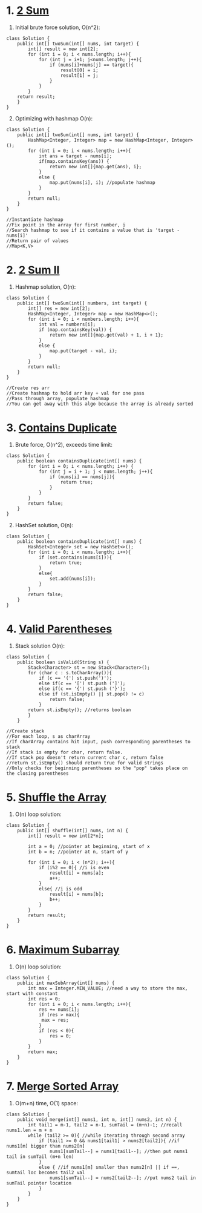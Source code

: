 # 1. [2 Sum](https://leetcode.com/problems/two-sum/)
1. Initial brute force solution, O(n^2):
```
class Solution {
    public int[] twoSum(int[] nums, int target) {
        int[] result = new int[2];
        for (int i = 0; i < nums.length; i++){
            for (int j = i+1; j<nums.length; j++){
                if (nums[i]+nums[j] == target){
                    result[0] = i;
                    result[1] = j;
                }
            }
        }
    return result;
    }
}
```
2. Optimizing with hashmap O(n):
```
class Solution {
    public int[] twoSum(int[] nums, int target) {
        HashMap<Integer, Integer> map = new HashMap<Integer, Integer>();
        for (int i = 0; i < nums.length; i++){
            int ans = target - nums[i]; 
            if(map.containsKey(ans)) { 
                return new int[]{map.get(ans), i};   
            }
            else {
                map.put(nums[i], i); //populate hashmap
            }
        }
        return null;
    }
}

//Instantiate hashmap
//Fix point in the array for first number, i
//Search hashmap to see if it contains a value that is 'target - nums[i]'
//Return pair of values
//Map<K,V>
```

# 2. [2 Sum II](https://leetcode.com/problems/two-sum-ii-input-array-is-sorted/)
1. Hashmap solution, O(n):
```
class Solution {
    public int[] twoSum(int[] numbers, int target) {
        int[] res = new int[2];
        HashMap<Integer, Integer> map = new HashMap<>();
        for (int i = 0; i < numbers.length; i++){
            int val = numbers[i];
            if (map.containsKey(val)) {
                return new int[]{map.get(val) + 1, i + 1};
            }
            else {
                map.put(target - val, i);
            }
        }
        return null;
    }
}

//Create res arr
//Create hashmap to hold arr key + val for one pass
//Pass through array, populate hashmap
//You can get away with this algo because the array is already sorted
```

# 3. [Contains Duplicate](https://leetcode.com/problems/contains-duplicate/)
1. Brute force, O(n^2), exceeds time limit:
```
class Solution {
    public boolean containsDuplicate(int[] nums) {
        for (int i = 0; i < nums.length; i++) {
            for (int j = i + 1; j < nums.length; j++){
                if (nums[i] == nums[j]){
                    return true;
                }
            }
        }
        return false;
    }
}
```

2. HashSet solution, O(n):
```
class Solution {
    public boolean containsDuplicate(int[] nums) {
        HashSet<Integer> set = new HashSet<>();
        for (int i = 0; i < nums.length; i++){
            if (set.contains(nums[i])){
                return true;
            }
            else{
                set.add(nums[i]);
            }
        }
        return false;
    }
}
```

# 4. [Valid Parentheses](https://leetcode.com/problems/valid-parentheses/)
1. Stack solution O(n):
```
class Solution {
    public boolean isValid(String s) {
        Stack<Character> st = new Stack<Character>();
        for (char c : s.toCharArray()){
            if (c == '(') st.push(')');
            else if(c == '[') st.push (']');
            else if(c == '{') st.push ('}');
            else if (st.isEmpty() || st.pop() != c) 
                return false;
            }
        return st.isEmpty(); //returns boolean
        }
    }

//Create stack
//For each loop, s as charArray
//If charArray contains hit input, push corresponding parentheses to stack
//If stack is empty for char, return false.
//If stack pop doesn't return current char c, return false
//return st.isEmpty() should return true for valid strings
//Only checks for beginning parentheses so the "pop" takes place on the closing parentheses
```

# 5. [Shuffle the Array](https://leetcode.com/problems/shuffle-the-array/)
1. O(n) loop solution:
```
class Solution {
    public int[] shuffle(int[] nums, int n) {
        int[] result = new int[2*n];
        
        int a = 0; //pointer at beginning, start of x
        int b = n; //pointer at n, start of y
        
        for (int i = 0; i < (n*2); i++){
            if (i%2 == 0){ //i is even
                result[i] = nums[a];
                a++;
            }
            else{ //i is odd
                result[i] = nums[b];
                b++;
            }
        }
        return result;
    }
}
```

# 6. [Maximum Subarray](https://leetcode.com/problems/maximum-subarray/)
1. O(n) loop solution:
```
class Solution {
    public int maxSubArray(int[] nums) {
        int max = Integer.MIN_VALUE; //need a way to store the max, start with constant
        int res = 0;
        for (int i = 0; i < nums.length; i++){
            res += nums[i];
            if (res > max){
             max = res;
            }
            if (res < 0){
                res = 0;
            }
        }
        return max;
    }
}
```

# 7. [Merge Sorted Array](https://leetcode.com/problems/merge-sorted-array/)
1. O(m+n) time, O(1) space: 
```
class Solution {
    public void merge(int[] nums1, int m, int[] nums2, int n) {
        int tail1 = m-1, tail2 = n-1, sumTail = (m+n)-1; //recall nums1.len = m + n
        while (tail2 >= 0){ //while iterating through second array
            if (tail1 >= 0 && nums1[tail1] > nums2[tail2]){ //if nums1[m] bigger than nums2[n]
                nums1[sumTail--] = nums1[tail1--]; //then put nums1 tail in sumTail (m+n len)
            }
            else { //if nums1[m] smaller than nums2[n] || if ==, sumtail loc becomes tail2 val
                nums1[sumTail--] = nums2[tail2--]; //put nums2 tail in sumTail pointer location
            }
        }
    }
}
```